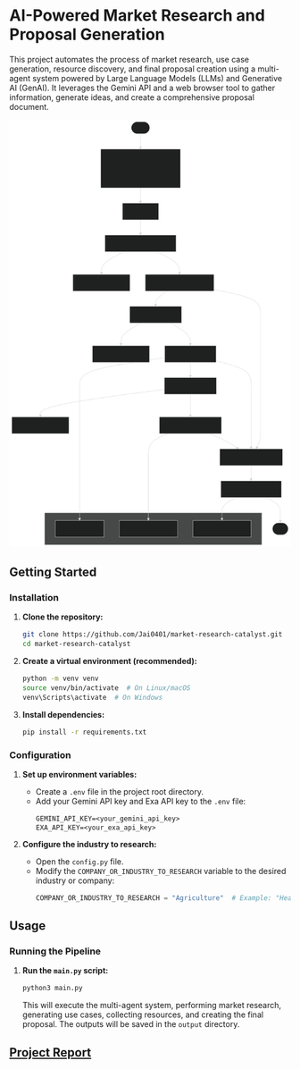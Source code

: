 # AI-Powered Market Research and Proposal Generation
This project automates the process of market research, use case generation, resource discovery, and final proposal creation using a multi-agent system powered by Large Language Models (LLMs) and Generative AI (GenAI). It leverages the Gemini API and a web browser tool to gather information, generate ideas, and create a comprehensive proposal document.

![workflow](workflow.svg)

## Getting Started
### Installation
1.  **Clone the repository:**
    ```bash
    git clone https://github.com/Jai0401/market-research-catalyst.git
    cd market-research-catalyst
    ```
    
2.  **Create a virtual environment (recommended):**
    ```bash
    python -m venv venv
    source venv/bin/activate  # On Linux/macOS
    venv\Scripts\activate  # On Windows
    ```
    
3.  **Install dependencies:**
    ```bash
    pip install -r requirements.txt
    ```
    
### Configuration
1.  **Set up environment variables:**
    *   Create a `.env` file in the project root directory.
    *   Add your Gemini API key and Exa API key to the `.env` file:
        ```
        GEMINI_API_KEY=<your_gemini_api_key>
        EXA_API_KEY=<your_exa_api_key>
        ```
        
2.  **Configure the industry to research:**
    *   Open the `config.py` file.
    *   Modify the `COMPANY_OR_INDUSTRY_TO_RESEARCH` variable to the desired industry or company:
        ```python
        COMPANY_OR_INDUSTRY_TO_RESEARCH = "Agriculture"  # Example: "Healthcare"
        ```
        
## Usage
### Running the Pipeline
1.  **Run the `main.py` script:**
    ```bash
    python3 main.py
    ```
    This will execute the multi-agent system, performing market research, generating use cases, collecting resources, and creating the final proposal. The outputs will be saved in the `output` directory.



## [Project Report](https://github.com/Jai0401/market-research-catalyst/blob/main/project-report.md)
